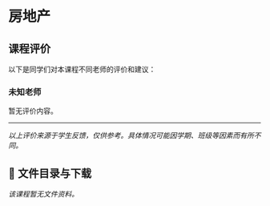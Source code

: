 # 房地产

## 课程评价

以下是同学们对本课程不同老师的评价和建议：

### 未知老师

暂无评价内容。

---

*以上评价来源于学生反馈，仅供参考。具体情况可能因学期、班级等因素而有所不同。*
## 📄 文件目录与下载

_该课程暂无文件资料。_
